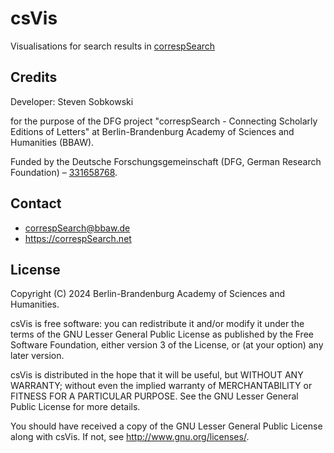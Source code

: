 # csVis

Visualisations for search results in [correspSearch](https://correspsearch.net/de/start.html)

## Credits

Developer: Steven Sobkowski

for the purpose of the DFG project "correspSearch - Connecting Scholarly Editions of Letters" at Berlin-Brandenburg Academy of Sciences and Humanities (BBAW).

Funded by the Deutsche Forschungsgemeinschaft (DFG, German Research Foundation) – [331658768](https://gepris.dfg.de/gepris/projekt/331658768?language=en).

## Contact

* correspSearch@bbaw.de
* https://correspSearch.net 

## License

Copyright (C) 2024 Berlin-Brandenburg Academy of Sciences and Humanities.

csVis is free software: you can redistribute it and/or modify
it under the terms of the GNU Lesser General Public License as published by
the Free Software Foundation, either version 3 of the License, or
(at your option) any later version.

csVis is distributed in the hope that it will be useful,
but WITHOUT ANY WARRANTY; without even the implied warranty of
MERCHANTABILITY or FITNESS FOR A PARTICULAR PURPOSE.  See the
GNU Lesser General Public License for more details.

You should have received a copy of the GNU Lesser General Public License
along with csVis.  If not, see <http://www.gnu.org/licenses/>.
